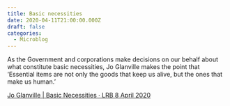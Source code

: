 ```yaml
---
title: Basic necessities
date: 2020-04-11T21:00:00.000Z
draft: false
categories:
  - Microblog
---
```


As the Government and corporations make decisions on our behalf about what constitute basic necessities, Jo Glanville makes the point that ‘Essential items are not only the goods that keep us alive, but the ones that make us human.’

[Jo Glanville | Basic Necessities · LRB 8 April 2020](https://www.lrb.co.uk/blog/2020/april/basic-necessities)